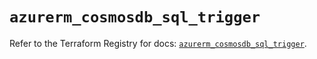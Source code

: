 # `azurerm_cosmosdb_sql_trigger`

Refer to the Terraform Registry for docs: [`azurerm_cosmosdb_sql_trigger`](https://registry.terraform.io/providers/hashicorp/azurerm/3.93.0/docs/resources/cosmosdb_sql_trigger).
